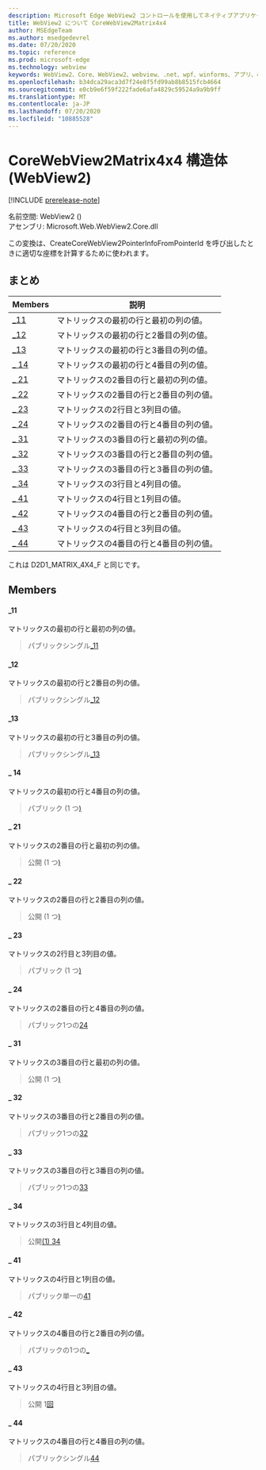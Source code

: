 ```yaml
---
description: Microsoft Edge WebView2 コントロールを使用してネイティブアプリケーションに web 技術 (HTML、CSS、JavaScript) を埋め込む
title: WebView2 について CoreWebView2Matrix4x4
author: MSEdgeTeam
ms.author: msedgedevrel
ms.date: 07/20/2020
ms.topic: reference
ms.prod: microsoft-edge
ms.technology: webview
keywords: WebView2、Core、WebView2、webview、.net、wpf、winforms、アプリ、edge、CoreWebView2、CoreWebView2Controller、browser control、edge html、Microsoft の WebView2。 CoreWebView2Matrix4x4。
ms.openlocfilehash: b34dca29aca3d7f24e8f5fd99ab8b8515fcb4664
ms.sourcegitcommit: e0cb9e6f59f222fade6afa4829c59524a9a9b9ff
ms.translationtype: MT
ms.contentlocale: ja-JP
ms.lasthandoff: 07/20/2020
ms.locfileid: "10885528"
---
```

# CoreWebView2Matrix4x4 構造体 (WebView2) 

[!INCLUDE [prerelease-note](../../includes/prerelease-note.md)]

名前空間: WebView2 () \
アセンブリ: Microsoft.Web.WebView2.Core.dll

この変換は、CreateCoreWebView2PointerInfoFromPointerId を呼び出したときに適切な座標を計算するために使われます。

## まとめ

 Members                        | 説明
--------------------------------|---------------------------------------------
[_11](#_11) | マトリックスの最初の行と最初の列の値。
[_12](#_12) | マトリックスの最初の行と2番目の列の値。
[_13](#_13) | マトリックスの最初の行と3番目の列の値。
[_ 14](#_14) | マトリックスの最初の行と4番目の列の値。
[_ 21](#_21) | マトリックスの2番目の行と最初の列の値。
[_ 22](#_22) | マトリックスの2番目の行と2番目の列の値。
[_ 23](#_23) | マトリックスの2行目と3列目の値。
[_ 24](#_24) | マトリックスの2番目の行と4番目の列の値。
[_ 31](#_31) | マトリックスの3番目の行と最初の列の値。
[_ 32](#_32) | マトリックスの3番目の行と2番目の列の値。
[_ 33](#_33) | マトリックスの3番目の行と3番目の列の値。
[_ 34](#_34) | マトリックスの3行目と4列目の値。
[_ 41](#_41) | マトリックスの4行目と1列目の値。
[_ 42](#_42) | マトリックスの4番目の行と2番目の列の値。
[_ 43](#_43) | マトリックスの4行目と3列目の値。
[_ 44](#_44) | マトリックスの4番目の行と4番目の列の値。

これは D2D1_MATRIX_4X4_F と同じです。

## Members

#### _11 

マトリックスの最初の行と最初の列の値。

> パブリックシングル[_11](#_11)

#### _12 

マトリックスの最初の行と2番目の列の値。

> パブリックシングル[_12](#_12)

#### _13 

マトリックスの最初の行と3番目の列の値。

> パブリックシングル[_13](#_13)

#### _ 14 

マトリックスの最初の行と4番目の列の値。

> パブリック (1 つ[)](#_14)

#### _ 21 

マトリックスの2番目の行と最初の列の値。

> 公開 (1 つ[)](#_21)

#### _ 22 

マトリックスの2番目の行と2番目の列の値。

> 公開 (1 つ[)](#_22)

#### _ 23 

マトリックスの2行目と3列目の値。

> パブリック (1 つ[)](#_23)

#### _ 24 

マトリックスの2番目の行と4番目の列の値。

> パブリック1つの[24](#_24)

#### _ 31 

マトリックスの3番目の行と最初の列の値。

> 公開 (1 つ[)](#_31)

#### _ 32 

マトリックスの3番目の行と2番目の列の値。

> パブリック1つの[32](#_32)

#### _ 33 

マトリックスの3番目の行と3番目の列の値。

> パブリック1つの[33](#_33)

#### _ 34 

マトリックスの3行目と4列目の値。

> 公開[(1) 34](#_34)

#### _ 41 

マトリックスの4行目と1列目の値。

> パブリック単一の[41](#_41)

#### _ 42 

マトリックスの4番目の行と2番目の列の値。

> パブリックの1つの[_](#_42)

#### _ 43 

マトリックスの4行目と3列目の値。

> 公開 1[回](#_43)

#### _ 44 

マトリックスの4番目の行と4番目の列の値。

> パブリックシングル[44](#_44)

